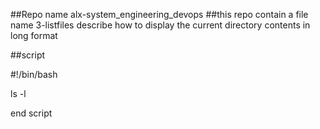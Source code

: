 ##Repo name alx-system_engineering_devops
##this repo contain a file name 3-listfiles describe how to display the current directory contents in long format

##script

#!/bin/bash

ls -l

end script